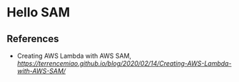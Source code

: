 # Hello SAM

References
----------

- Creating AWS Lambda with AWS SAM, _https://terrencemiao.github.io/blog/2020/02/14/Creating-AWS-Lambda-with-AWS-SAM/_